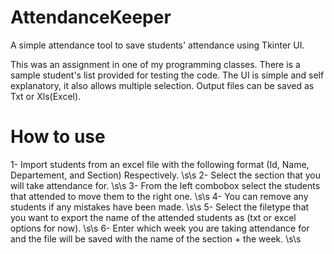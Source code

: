 # AttendanceKeeper
A simple attendance tool to save students' attendance using Tkinter UI.

This was an assignment in one of my programming classes.
There is a sample student's list provided for testing the code.
The UI is simple and self explanatory, it also allows multiple selection.
Output files can be saved as Txt or Xls(Excel).

# How to use
1- Import students from an excel file with the following format (Id, Name, Departement, and Section) Respectively. \s\s
2- Select the section that you will take attendance for. \s\s
3- From the left combobox select the students that attended to move them to the right one. \s\s
4- You can remove any students if any mistakes have been made. \s\s
5- Select the filetype that you want to export the name of the attended students as (txt or excel options for now). \s\s
6- Enter which week you are taking attendance for and the file will be saved with the name of the section + the week. \s\s
